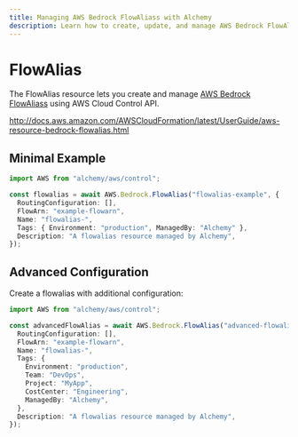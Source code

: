 ```yaml
---
title: Managing AWS Bedrock FlowAliass with Alchemy
description: Learn how to create, update, and manage AWS Bedrock FlowAliass using Alchemy Cloud Control.
---
```


# FlowAlias

The FlowAlias resource lets you create and manage [AWS Bedrock FlowAliass](https://docs.aws.amazon.com/bedrock/latest/userguide/) using AWS Cloud Control API.

http://docs.aws.amazon.com/AWSCloudFormation/latest/UserGuide/aws-resource-bedrock-flowalias.html

## Minimal Example

```ts
import AWS from "alchemy/aws/control";

const flowalias = await AWS.Bedrock.FlowAlias("flowalias-example", {
  RoutingConfiguration: [],
  FlowArn: "example-flowarn",
  Name: "flowalias-",
  Tags: { Environment: "production", ManagedBy: "Alchemy" },
  Description: "A flowalias resource managed by Alchemy",
});
```

## Advanced Configuration

Create a flowalias with additional configuration:

```ts
import AWS from "alchemy/aws/control";

const advancedFlowAlias = await AWS.Bedrock.FlowAlias("advanced-flowalias", {
  RoutingConfiguration: [],
  FlowArn: "example-flowarn",
  Name: "flowalias-",
  Tags: {
    Environment: "production",
    Team: "DevOps",
    Project: "MyApp",
    CostCenter: "Engineering",
    ManagedBy: "Alchemy",
  },
  Description: "A flowalias resource managed by Alchemy",
});
```

